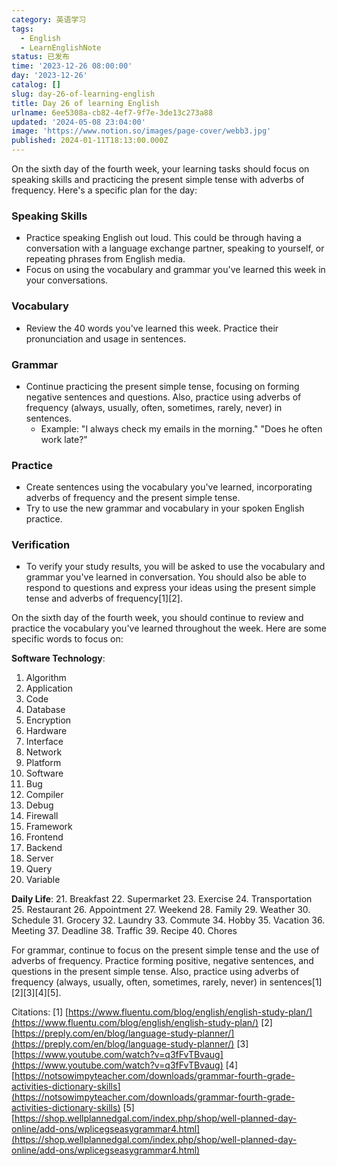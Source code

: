 ```yaml
---
category: 英语学习
tags:
  - English
  - LearnEnglishNote
status: 已发布
time: '2023-12-26 08:00:00'
day: '2023-12-26'
catalog: []
slug: day-26-of-learning-english
title: Day 26 of learning English
urlname: 6ee5308a-cb82-4ef7-9f7e-3de13c273a88
updated: '2024-05-08 23:04:00'
image: 'https://www.notion.so/images/page-cover/webb3.jpg'
published: 2024-01-11T18:13:00.000Z
---
```


On the sixth day of the fourth week, your learning tasks should focus on speaking skills and practicing the present simple tense with adverbs of frequency. Here's a specific plan for the day:


### Speaking Skills

- Practice speaking English out loud. This could be through having a conversation with a language exchange partner, speaking to yourself, or repeating phrases from English media.
- Focus on using the vocabulary and grammar you've learned this week in your conversations.

### Vocabulary

- Review the 40 words you've learned this week. Practice their pronunciation and usage in sentences.

### Grammar

- Continue practicing the present simple tense, focusing on forming negative sentences and questions. Also, practice using adverbs of frequency (always, usually, often, sometimes, rarely, never) in sentences.
	- Example: "I always check my emails in the morning." "Does he often work late?"

### Practice

- Create sentences using the vocabulary you've learned, incorporating adverbs of frequency and the present simple tense.
- Try to use the new grammar and vocabulary in your spoken English practice.

### Verification

- To verify your study results, you will be asked to use the vocabulary and grammar you've learned in conversation. You should also be able to respond to questions and express your ideas using the present simple tense and adverbs of frequency[1][2].

On the sixth day of the fourth week, you should continue to review and practice the vocabulary you've learned throughout the week. Here are some specific words to focus on:


**Software Technology**:

1. Algorithm
2. Application
3. Code
4. Database
5. Encryption
6. Hardware
7. Interface
8. Network
9. Platform
10. Software
11. Bug
12. Compiler
13. Debug
14. Firewall
15. Framework
16. Frontend
17. Backend
18. Server
19. Query
20. Variable

**Daily Life**:
21. Breakfast
22. Supermarket
23. Exercise
24. Transportation
25. Restaurant
26. Appointment
27. Weekend
28. Family
29. Weather
30. Schedule
31. Grocery
32. Laundry
33. Commute
34. Hobby
35. Vacation
36. Meeting
37. Deadline
38. Traffic
39. Recipe
40. Chores


For grammar, continue to focus on the present simple tense and the use of adverbs of frequency. Practice forming positive, negative sentences, and questions in the present simple tense. Also, practice using adverbs of frequency (always, usually, often, sometimes, rarely, never) in sentences[1][2][3][4][5].


Citations:
[1] [https://www.fluentu.com/blog/english/english-study-plan/](https://www.fluentu.com/blog/english/english-study-plan/)
[2] [https://preply.com/en/blog/language-study-planner/](https://preply.com/en/blog/language-study-planner/)
[3] [https://www.youtube.com/watch?v=q3fFvTBvaug](https://www.youtube.com/watch?v=q3fFvTBvaug)
[4] [https://notsowimpyteacher.com/downloads/grammar-fourth-grade-activities-dictionary-skills](https://notsowimpyteacher.com/downloads/grammar-fourth-grade-activities-dictionary-skills)
[5] [https://shop.wellplannedgal.com/index.php/shop/well-planned-day-online/add-ons/wplicegseasygrammar4.html](https://shop.wellplannedgal.com/index.php/shop/well-planned-day-online/add-ons/wplicegseasygrammar4.html)

